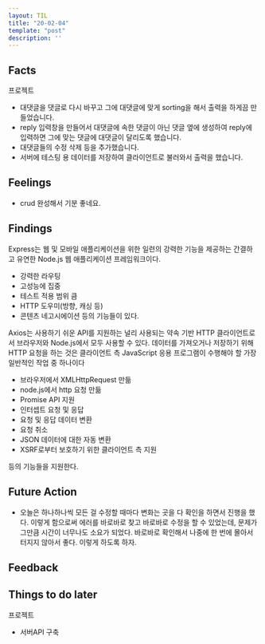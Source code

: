 ```yaml
---
layout: TIL
title: "20-02-04"
template: "post"
description: ''
---
```


## Facts

프로젝트

- 대댓글을 댓글로 다시 바꾸고 그에 대댓글에 맞게 sorting을 해서 출력을 하게끔 만들었습니다.  
- reply 입력창을 만들어서 대댓글에 속한 댓글이 아닌 댓글 옆에 생성하여 reply에 입력하면 그에 맞는 댓글에 대댓글이 달리도록 했습니다.
- 대댓글들의 수정 삭제 등을 추가했습니다.
- 서버에 테스팅 용 데이터를 저장하여 클라이언트로 불러와서 출력을 했습니다.

## Feelings

- crud 완성해서 기분 좋네요.

## Findings

Express는 웹 및 모바일 애플리케이션을 위한 일련의 강력한 기능을 제공하는 간결하고 유연한 Node.js 웹 애플리케이션 프레임워크이다.

- 강력한 라우팅
- 고성능에 집중
- 테스트 적용 범위 큼
- HTTP 도우미(방향, 캐싱 등)
- 콘텐츠 네고시에이션
등의 기능들이 있다.

Axios는 사용하기 쉬운 API를 지원하는 널리 사용되는 약속 기반 HTTP 클라이언트로서 브라우저와 Node.js에서 모두 사용할 수 있다. 데이터를 가져오거나 저장하기 위해 HTTP 요청을 하는 것은 클라이언트 측 JavaScript 응용 프로그램이 수행해야 할 가장 일반적인 작업 중 하나이다

- 브라우저에서 XMLHttpRequest 만듦
- node.js에서 http 요청 만듦
- Promise API 지원
- 인터셉트 요청 및 응답
- 요청 및 응답 데이터 변환
- 요청 취소
- JSON 데이터에 대한 자동 변환
- XSRF로부터 보호하기 위한 클라이언트 측 지원

등의 기능들을 지원한다.

## Future Action

- 오늘은 하나하나씩 모든 걸 수정할 때마다 변화는 곳을 다 확인을 하면서 진행을 했다. 이렇게 함으로써 에러를 바로바로 찾고 바로바로 수정을 할 수 있었는데, 문제가 그만큼 시간이 너무나도 소요가 되었다. 바로바로 확인해서 나중에 한 번에 몰아서 터지지 않아서 좋다. 이렇게 하도록 하자.

## Feedback

## Things to do later

프로젝트

- 서버API 구축
